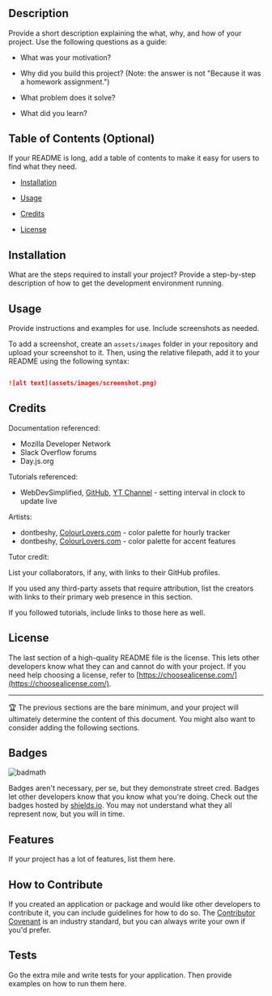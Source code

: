 # <Your-Project-Title> 

 
 

## Description 

 
 

Provide a short description explaining the what, why, and how of your project. Use the following questions as a guide: 

 
 

- What was your motivation? 

- Why did you build this project? (Note: the answer is not "Because it was a homework assignment.") 

- What problem does it solve? 

- What did you learn? 

 
 

## Table of Contents (Optional) 

 
 

If your README is long, add a table of contents to make it easy for users to find what they need. 

 
 

- [Installation](#installation) 

- [Usage](#usage) 

- [Credits](#credits) 

- [License](#license) 

 
 

## Installation 

 
 

What are the steps required to install your project? Provide a step-by-step description of how to get the development environment running. 

 
 

## Usage 

 
 

Provide instructions and examples for use. Include screenshots as needed. 

 
 

To add a screenshot, create an `assets/images` folder in your repository and upload your screenshot to it. Then, using the relative filepath, add it to your README using the following syntax: 

 
 

   ```md 

   ![alt text](assets/images/screenshot.png) 

   ``` 

 
 

## Credits 

Documentation referenced:
- Mozilla Developer Network
- Slack Overflow forums
- Day.js.org

Tutorials referenced:
- WebDevSimplified, [GitHub](https://github.com/WebDevSimplified), [YT Channel](https://www.youtube.com/watch?v=Ki0XXrlKlHY) - setting interval in clock to update live

Artists:
- dontbeshy, [ColourLovers.com](https://www.colourlovers.com/palette/4891231/Lalalala_III) - color palette for hourly tracker
- dontbeshy, [ColourLovers.com](https://www.colourlovers.com/palette/4891232/Lalalala_VI) - color palette for accent features

Tutor credit:
 

List your collaborators, if any, with links to their GitHub profiles. 

 
 

If you used any third-party assets that require attribution, list the creators with links to their primary web presence in this section. 

 
 

If you followed tutorials, include links to those here as well. 

 
 

## License 

 
 

The last section of a high-quality README file is the license. This lets other developers know what they can and cannot do with your project. If you need help choosing a license, refer to [https://choosealicense.com/](https://choosealicense.com/). 

 
 

--- 

 
 

🏆 The previous sections are the bare minimum, and your project will ultimately determine the content of this document. You might also want to consider adding the following sections. 

 
 

## Badges 

 
 

![badmath](https://img.shields.io/github/languages/top/lernantino/badmath) 

 
 

Badges aren't necessary, per se, but they demonstrate street cred. Badges let other developers know that you know what you're doing. Check out the badges hosted by [shields.io](https://shields.io/). You may not understand what they all represent now, but you will in time. 

 
 

## Features 

 
 

If your project has a lot of features, list them here. 

 
 

## How to Contribute 

 
 

If you created an application or package and would like other developers to contribute it, you can include guidelines for how to do so. The [Contributor Covenant](https://www.contributor-covenant.org/) is an industry standard, but you can always write your own if you'd prefer. 

 
 

## Tests 

 
 

Go the extra mile and write tests for your application. Then provide examples on how to run them here. 